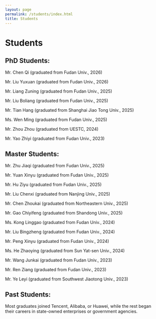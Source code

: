 ```yaml
---
layout: page
permalink: /students/index.html
title: Students
---
```


# Students

## PhD Students:<br>
  Mr. Chen Qi (graduated from Fudan Univ., 2026)

Mr. Liu Yuxuan (graduated from Fudan Univ., 2026)

Mr. Liang Zuning (graduated from Fudan Univ., 2025)

Mr. Liu Boliang (graduated from Fudan Univ., 2025)

Mr. Tian Hang (graduated from Shanghai Jiao Tong Univ., 2025)

Ms. Wen Ming (graduated from Fudan Univ., 2025)

Mr. Zhou Zhou (graduated from UESTC, 2024)

Mr. Yao Zhiyi (graduated from Fudan Univ., 2023)



## Master Students:<br>

  Mr. Zhu Jiaqi (graduated from Fudan Univ., 2025)

Mr. Yuan Xinyu (graduated from Fudan Univ., 2025)

Mr. Hu Ziyu (graduated from Fudan Univ., 2025)

Mr. Liu Chenxi (graduated from Nanjing Univ., 2025)

Mr. Chen Zhoukai (graduated from Northeastern Univ., 2025)

Mr. Gao Chiyifeng (graduated from Shandong Univ., 2025)

Ms. Kong Linggao (graduated from Fudan Univ., 2024)

Mr. Liu Bingzheng (graduated from Fudan Univ., 2024)

Mr. Peng Xinyu (graduated from Fudan Univ., 2024)

Ms. He Zhaoying (graduated from Sun Yat-sen Univ., 2024)

Mr. Wang Junkai (graduated from Fudan Univ., 2023)

Mr. Ren Ziang (graduated from Fudan Univ., 2023)

Mr. Ye Leyi (graduated from Southwest Jiaotong Univ., 2023)



## Past Students:<br>
  Most graduates joined Tencent, Alibaba, or Huawei, while the rest began their careers in state-owned enterprises or government agencies.
